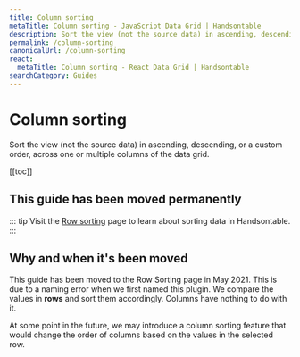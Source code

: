```yaml
---
title: Column sorting
metaTitle: Column sorting - JavaScript Data Grid | Handsontable
description: Sort the view (not the source data) in ascending, descending, or a custom order, across one or multiple columns of the data grid.
permalink: /column-sorting
canonicalUrl: /column-sorting
react:
  metaTitle: Column sorting - React Data Grid | Handsontable
searchCategory: Guides
---
```


# Column sorting

Sort the view (not the source data) in ascending, descending, or a custom order, across one or multiple columns of the data grid.

[[toc]]

## This guide has been moved permanently

::: tip
Visit the [Row sorting](@/guides/rows/row-sorting.md) page to learn about sorting data in Handsontable.
:::

## Why and when it's been moved

This guide has been moved to the Row Sorting page in May 2021. This is due to a naming error when we first named this plugin. We compare the values in **rows** and sort them accordingly. Columns have nothing to do with it.

At some point in the future, we may introduce a column sorting feature that would change the order of columns based on the values in the selected row.
